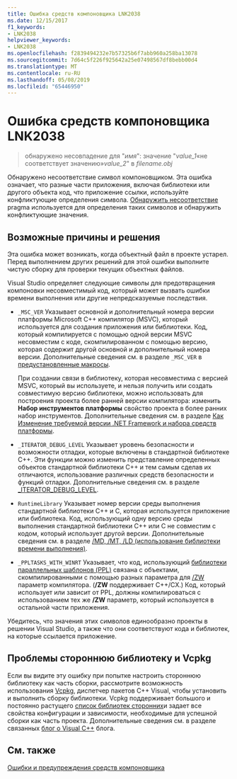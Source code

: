 ```yaml
---
title: Ошибка средств компоновщика LNK2038
ms.date: 12/15/2017
f1_keywords:
- LNK2038
helpviewer_keywords:
- LNK2038
ms.openlocfilehash: f2839494232e7b57325b6f7abb960a258ba13078
ms.sourcegitcommit: 7d64c5f226f925642a25e07498567df8bebb00d4
ms.translationtype: MT
ms.contentlocale: ru-RU
ms.lasthandoff: 05/08/2019
ms.locfileid: "65446950"
---
```

# <a name="linker-tools-error-lnk2038"></a>Ошибка средств компоновщика LNK2038

> обнаружено несовпадение для "*имя*": значение "*value_1*«не соответствует значению»*value_2*" в *filename.obj*

Обнаружено несоответствие символ компоновщиком. Эта ошибка означает, что разные части приложения, включая библиотеки или другого объекта код, что приложение ссылки, используйте конфликтующие определения символа. [Обнаружить несоответствие](../../preprocessor/detect-mismatch.md) pragma используется для определения таких символов и обнаружить конфликтующие значения.

## <a name="possible-causes-and-solutions"></a>Возможные причины и решения

Эта ошибка может возникать, когда объектный файл в проекте устарел. Перед выполнением других решений для этой ошибки выполните чистую сборку для проверки текущих объектных файлов.

Visual Studio определяет следующие символы для предотвращения компоновки несовместимый код, который может вызвать ошибки времени выполнения или другие непредсказуемые последствия.

- `_MSC_VER` Указывает основной и дополнительный номера версии платформы Microsoft C++ компилятор (MSVC), который используется для создания приложения или библиотеки. Код, который компилируется с помощью одной версии MSVC несовместим с коде, скомпилированном с помощью версию, которая содержит другой основной и дополнительный номера версии. Дополнительные сведения см. в разделе `_MSC_VER` в [предустановленные макросы](../../preprocessor/predefined-macros.md).

   При создании связи в библиотеку, которая несовместима с версией MSVC, который вы используете, и нельзя получить или создать совместимую версию библиотеки, можно использовать для построения проекта более ранней версии компилятора: изменить  **Набор инструментов платформы** свойство проекта в более ранних набор инструментов. Дополнительные сведения см. в разделе [Как Изменение требуемой версии .NET Framework и набора средств платформы](../../build/how-to-modify-the-target-framework-and-platform-toolset.md).

- `_ITERATOR_DEBUG_LEVEL` Указывает уровень безопасности и возможности отладки, которые включены в стандартной библиотеке C++. Эти функции можно изменить представление определенных объектов стандартной библиотеки C++ и тем самым сделав их отличаются, использование различных средств безопасности и функций отладки. Дополнительные сведения см. в разделе [_ITERATOR_DEBUG_LEVEL](../../standard-library/iterator-debug-level.md).

- `RuntimeLibrary` Указывает номер версии среды выполнения стандартной библиотеки C++ и C, которая используется приложение или библиотека. Код, использующий одну версию среды выполнения стандартной библиотеки C++ или C не совместим с кодом, который использует другой версии. Дополнительные сведения см. в разделе [/MD, /MT, /LD (использование библиотеки времени выполнения)](../../build/reference/md-mt-ld-use-run-time-library.md).

- `_PPLTASKS_WITH_WINRT` Указывает, что код, использующий [библиотеки параллельных шаблонов (PPL)](../../parallel/concrt/parallel-patterns-library-ppl.md) связана с объектами, скомпилированными с помощью разных параметра для [/ZW](../../build/reference/zw-windows-runtime-compilation.md) параметр компилятора. (**/ZW** поддерживает C++/CX.) Код, который использует или зависит от PPL, должны компилироваться с использованием тех же **/ZW** параметр, который используется в остальной части приложения.

Убедитесь, что значения этих символов единообразно проекты в решении Visual Studio, а также что они соответствуют кода и библиотек, на которые ссылается приложение.

## <a name="third-party-library-issues-and-vcpkg"></a>Проблемы стороннюю библиотеку и Vcpkg

Если вы видите эту ошибку при попытке настроить стороннюю библиотеку как часть сборки, рассмотрите возможность использования [Vcpkg](../../vcpkg.md), диспетчер пакетов C++ Visual, чтобы установить и выполнить сборку библиотеки. Vcpkg поддерживает большого и постоянно растущего [список библиотек сторонних](https://github.com/Microsoft/vcpkg/tree/master/ports)и задает все свойства конфигурации и зависимости, необходимые для успешной сборки как часть проекта. Дополнительные сведения см. в разделе связанных [блог о Visual C++](https://blogs.msdn.microsoft.com/vcblog/2016/09/19/vcpkg-a-tool-to-acquire-and-build-c-open-source-libraries-on-windows/) блога.

## <a name="see-also"></a>См. также

[Ошибки и предупреждения средств компоновщика](../../error-messages/tool-errors/linker-tools-errors-and-warnings.md)